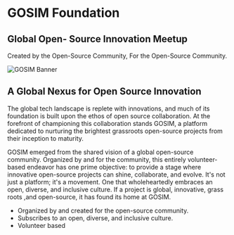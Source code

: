 # GOSIM Foundation

## Global Open- Source Innovation Meetup

Created by the Open-Source Community, For the Open-Source Community.

<img src="images/gosim-banner.jpg" alt="GOSIM Banner" />

## A Global Nexus for Open Source Innovation

The global tech landscape is replete with innovations, and much of its foundation is built upon the ethos of open source collaboration. At the forefront of championing this collaboration stands GOSIM, a platform dedicated to nurturing the brightest grassroots open-source projects from their inception to maturity.

GOSIM emerged from the shared vision of a global open-source community. Organized by and for the community, this entirely volunteer-based endeavor has one prime objective: to provide a stage where innovative open-source projects can shine, collaborate, and evolve. It's not just a platform; it's a movement. One that wholeheartedly embraces an open, diverse, and inclusive culture. If a project is global, innovative, grass roots ,and open-source, it has found its home at GOSIM.

* Organized by and created for the open-source community.
* Subscribes to an open, diverse, and inclusive culture.
* Volunteer based


